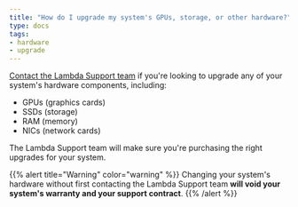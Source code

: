 ```yaml
---
title: "How do I upgrade my system's GPUs, storage, or other hardware?"
type: docs
tags:
- hardware
- upgrade
---
```


[Contact the Lambda Support team](mailto:support@lambdalabs.com?subject=Hardware%20upgrade)
if you're looking to upgrade any of your system's hardware components,
including:

- GPUs (graphics cards)
- SSDs (storage)
- RAM (memory)
- NICs (network cards)

The Lambda Support team will make sure you're purchasing the right upgrades
for your system.

{{% alert title="Warning" color="warning" %}}
Changing your system's hardware without first contacting the Lambda Support
team **will void your system's warranty and your support contract**.
{{% /alert %}}
